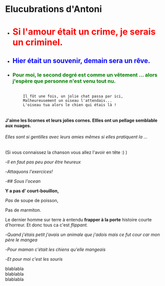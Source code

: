 # Elucubrations d'Antoni

* # <span style= "color:red"> Si l'amour était un crime, je serais un criminel. </span>

* ## <span style= "color: blue"> Hier était un souvenir, demain sera un rêve. </span>

* ### <span style= "color: green"> Pour moi, le second degré est comme un vêtement ... alors j'espère que personne n'est venu tout nu. </span>

<pre>
	<code>
		Il fût une fois, un jolie chat passa par ici,
		Malheureusement un oiseau l'attendais...
		L'oiseau tua alors le chien qui étais là !
	</code>
</pre>

#### J'aime les licornes et leurs jolies cornes. Ellles ont un pellage semblable aux nuages. ####
###### Elles sont si gentilles avec leurs amies mêmes si elles pratiquent la ... ######
(Si vous connaissez la chanson vous allez l'avoir en tête :) )

-*Il en faut pas peu pour être heureux*

-*Attaquons l'exercices!*

-## *Sous l'ocean*

**Y a pas d' court-bouillon,**

*Pas* de soupe de poisson,

Pas de *m*armiton.

Le dernier homme sur terre à entendu **frapper à la porte**
histoire courte d'horreur.
Et donc tous ca c'est *flippant.*

-*Quand j'étais petit j'avais un animale que j'adois mais ce fut cour car mon père le mangea*

-*Pour maman c'était les chiens qu'elle mangeais*

-*Et pour moi c'est les souris*


blablabla  
blablabla  
blablabla
